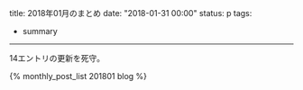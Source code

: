 title: 2018年01月のまとめ
date: "2018-01-31 00:00"
status: p
tags:
- summary
---

14エントリの更新を死守。

{% monthly_post_list 201801 blog %}
